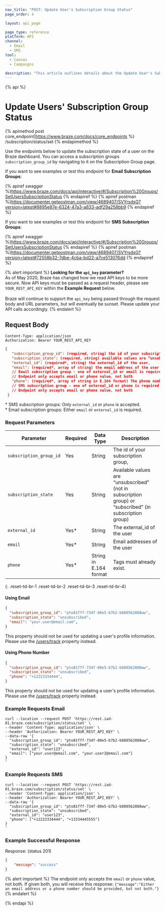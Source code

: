 ```yaml
---
nav_title: "POST: Update User's Subscription Group Status"
page_order: 4

layout: api_page

page_type: reference
platform: API
channel:
  - Email
  - SMS
tool:
  - Canvas
  - Campaigns

description: "This article outlines details about the Update User's Subscription Group Status Braze endpoint."
---
```

{% api %}
# Update Users' Subscription Group Status
{% apimethod post core_endpoint|https://www.braze.com/docs/core_endpoints %} 
/subscription/status/set
{% endapimethod %}

Use the endpoints below to update the subscription state of a user on the Braze dashboard. You can access a subscription groups `subscription_group_id` by navigating to it on the Subscription Group page.

If you want to see examples or test this endpoint for __Email Subscription Groups__:

{% apiref swagger %}https://www.braze.com/docs/api/interactive/#/Subscription%20Groups/SetUsersSubscriptionStatus {% endapiref %}
{% apiref postman %}https://documenter.getpostman.com/view/4689407/SVYrsdsG?version=latest#8895e87e-6324-47a3-a833-adf29a258bb9 {% endapiref %}

If you want to see examples or test this endpoint for __SMS Subscription Groups__:

{% apiref swagger %}https://www.braze.com/docs/api/interactive/#/Subscription%20Groups/SetUsersSubscriptionStatus {% endapiref %}
{% apiref postman %}https://documenter.getpostman.com/view/4689407/SVYrsdsG?version=latest#72558b32-7dbe-4cba-bd22-a7ce513076dd {% endapiref %}

{% alert important %}
__Looking for the `api_key` parameter?__<br>As of May 2020, Braze has changed how we read API keys to be more secure. Now API keys must be passed as a request header, please see `YOUR_REST_API_KEY` within the __Example Request__ below.<br><br>Braze will continue to support the `api_key` being passed through the request body and URL parameters, but will eventually be sunset. Please update your API calls accordingly.
{% endalert %}

## Request Body

```
Content-Type: application/json
Authorization: Bearer YOUR_REST_API_KEY
```

```json
{
   "subscription_group_id": (required, string) the id of your subscription group,
   "subscription_state": (required, string) available values are “unsubscribed” (not in subscription group) or “subscribed” (in subscription group),
   "external_id": (required*, string) the external_id of the user,
   "email": (required*, array of string) the email address of the user (must include at least one email and at most 50 emails),
   // Email subscription group - one of external_id or email is required
   // Endpoint only accepts email or phone value, not both
   "phone": (required*, array of string in E.164 format) The phone number of the user (must include at least one phone number and at most 50 phone numbers),
   // SMS subscription group - one of external_id or phone is required
   // Endpoint only accepts email or phone value, not both
 }
```
\* SMS subscription groups: Only `external_id` or `phone` is accepted.<br>
\* Email subscription groups: Either `email` or `external_id` is required. 

### Request Parameters

| Parameter | Required | Data Type | Description |
|---|---|---|---|
| `subscription_group_id` | Yes | String | The id of your subscription group, |
| `subscription_state` | Yes | String | Available values are “unsubscribed” (not in subscription group) or “subscribed” (in subscription group) |
| `external_id` | Yes* | String | The external_id of the user |
| `email` | Yes* | String | Email addresses of the user |
| `phone` | Yes* | String in E.164 format | Tags must already exist. |
{: .reset-td-br-1 .reset-td-br-2 .reset-td-br-3  .reset-td-br-4}

#### Using Email
```json
{
  "subscription_group_id": "pto81fff-734f-80e5-b7b2-b880562888ww",
  "subscription_state": "unsubscribed",
  "email": "your.user@email.com",
}

```

This property should not be used for updating a user's profile information. Please use the [/users/track]({{site.baseurl}}/api/endpoints/user_data/post_user_track/) property instead.

#### Using Phone Number
```json
{
  "subscription_group_id": "pto81fff-734f-80e5-b7b2-b880562888ww",
  "subscription_state": "unsubscribed",
  "phone": "+12223334444",
}

```

This property should not be used for updating a user's profile information. Please use the [/users/track]({{site.baseurl}}/api/endpoints/user_data/post_user_track/) property instead.

### Example Requests Email
```
curl --location --request POST 'https://rest.iad-01.braze.com/subscription/status/set' \
--header 'Content-Type: application/json' \
--header 'Authorization: Bearer YOUR_REST_API_KEY' \
--data-raw '{
  "subscription_group_id": "pto81fff-734f-80e5-b7b2-b880562888ww",
  "subscription_state": "unsubscribed",
  "external_id": "user123",
  "email": ["your.user@email.com", "your.user2@email.com"]
}
'
```

### Example Requests SMS
```
curl --location --request POST 'https://rest.iad-01.braze.com/subscription/status/set' \
--header 'Content-Type: application/json' \
--header 'Authorization: Bearer YOUR_REST_API_KEY' \
--data-raw '{
  "subscription_group_id": "pto81fff-734f-80e5-b7b2-b880562888ww",
  "subscription_state": "unsubscribed",
  "external_id": "user123",
  "phone": ["+12223334444", "+13334445555"]
}
'
```

### Example Successful Response

Response: (status 201)

```json
{
    "message": "success"
}
```

{% alert important %}
The endpoint only accepts the `email` or `phone` value, not both. If given both, you will receive this response: `{"message":"Either an email address or a phone number should be provided, but not both."}`
{% endalert %}

{% endapi %}

